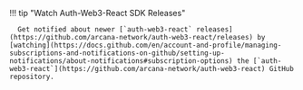 !!! tip "Watch Auth-Web3-React SDK Releases"

      Get notified about newer [`auth-web3-react` releases](https://github.com/arcana-network/auth-web3-react/releases) by [watching](https://docs.github.com/en/account-and-profile/managing-subscriptions-and-notifications-on-github/setting-up-notifications/about-notifications#subscription-options) the [`auth-web3-react`](https://github.com/arcana-network/auth-web3-react) GitHub repository.